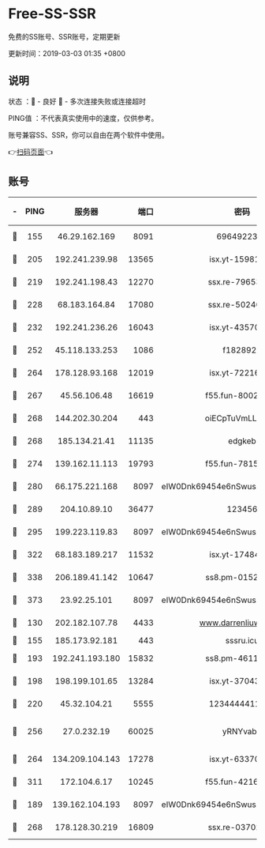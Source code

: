 # Free-SS-SSR

免费的SS账号、SSR账号，定期更新

更新时间：2019-03-03 01:35 +0800

## 说明

状态     ：🙂 - 良好 🙁 - 多次连接失败或连接超时

PING值   ：不代表真实使用中的速度，仅供参考。

账号兼容SS、SSR，你可以自由在两个软件中使用。

👉[扫码页面](https://liesauer.github.io/free-ss-ssr.github.io/)👈

## 账号

|-|PING|服务器|端口|密码|加密方式|区域|
|:----:|:----:|:-----:|-----:|:----:|:----:|:----:|
|🙂|155|46.29.162.169|8091|6964922356|aes-256-cfb|RU|
|🙂|205|192.241.239.98|13565|isx.yt-15981055|aes-256-cfb|US|
|🙂|219|192.241.198.43|12270|ssx.re-79653159|aes-256-cfb|US|
|🙂|228|68.183.164.84|17080|ssx.re-50240519|aes-256-cfb|US|
|🙂|232|192.241.236.26|16043|isx.yt-43570413|aes-256-cfb|US|
|🙂|252|45.118.133.253|1086|f1828920|aes-256-cfb|SG|
|🙂|264|178.128.93.168|12019|isx.yt-72216757|aes-256-cfb|SG|
|🙂|267|45.56.106.48|16619|f55.fun-80021142|aes-256-cfb|US|
|🙂|268|144.202.30.204|443|oiECpTuVmLLxk4Ts|aes-256-cfb|US|
|🙂|268|185.134.21.41|11135|edgkeb|aes-256-cfb|GB|
|🙂|274|139.162.11.113|19793|f55.fun-78151290|aes-256-cfb|SG|
|🙂|280|66.175.221.168|8097|eIW0Dnk69454e6nSwuspv9DmS201tQ0D|aes-256-cfb|US|
|🙂|289|204.10.89.10|36477|123456|aes-256-cfb|US|
|🙂|295|199.223.119.83|8097|eIW0Dnk69454e6nSwuspv9DmS201tQ0D|aes-256-cfb|US|
|🙂|322|68.183.189.217|11532|isx.yt-17484658|aes-256-cfb|SG|
|🙂|338|206.189.41.142|10647|ss8.pm-01527155|aes-256-cfb|SG|
|🙂|373|23.92.25.101|8097|eIW0Dnk69454e6nSwuspv9DmS201tQ0D|aes-256-cfb|US|
|🙂|130|202.182.107.78|4433|www.darrenliuwei.com|aes-256-cfb|JP|
|🙂|155|185.173.92.181|443|sssru.icu|rc4-md5|RU|
|🙂|193|192.241.193.180|15832|ss8.pm-46115453|aes-256-cfb|US|
|🙂|198|198.199.101.65|13284|isx.yt-37043083|aes-256-cfb|US|
|🙂|220|45.32.104.21|5555|1234444411111|aes-256-cfb|SG|
|🙂|256|27.0.232.19|60025|yRNYvabB|xchacha20-ietf-poly1305|HK|
|🙂|264|134.209.104.143|17278|isx.yt-63370045|aes-256-cfb|SG|
|🙂|311|172.104.6.17|10245|f55.fun-42164913|aes-256-cfb|US|
|🙁|189|139.162.104.193|8097|eIW0Dnk69454e6nSwuspv9DmS201tQ0D|aes-256-cfb|JP|
|🙁|268|178.128.30.219|16809|ssx.re-03702185|aes-256-cfb|SG|
